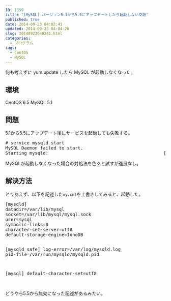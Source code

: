 ```yaml
---
ID: 1359
title: "[MySQL] バージョン5.1から5.5にアップデートしたら起動しない問題"
published: true
date: 2014-09-23 04:02:41
updated: 2014-09-23 04:04:26
slug: 20140923040241.html
categories:
  - プログラム
tags:
  - CentOS
  - MySQL
---
```


何も考えずに yum update したら MySQL が起動しなくなった。

<!--more-->
<h2>環境</h2>
CentOS 6.5
MySQL 5.1
<h2>問題</h2>
5.1から5.5にアップデート後にサービスを起動しても失敗する。
<pre class="prettyprint"># service mysqld start
MySQL Daemon failed to start.
Starting mysqld:                                           [FAILED]</pre>
MySQLが起動しなくなった場合の対処法を色々と試すが進展なし。
<h2>解決方法</h2>
とりあえず、以下を記述した<code>my.cnf</code>を上書きしてみると、起動した。
<pre>[mysqld]
datadir=/var/lib/mysql
socket=/var/lib/mysql/mysql.sock
user=mysql
symbolic-links=0
character-set-server=utf8
default-storage-engine=InnoDB

[mysqld_safe]
log-error=/var/log/mysqld.log
pid-file=/var/run/mysqld/mysqld.pid

[mysql]
default-character-set=utf8

</pre>
どうやら5.5から無効になった記述があるみたい。
